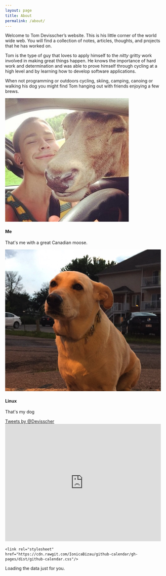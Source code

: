```yaml
---
layout: page
title: About
permalink: /about/
---
```

Welcome to Tom Devisscher’s website. This is his little corner of the world wide web. You will find a collection of notes, articles, thoughts, and projects that he has worked on.

Tom is the type of guy that loves to apply himself to the *nitty* gritty work involved in making great things happen. He knows the importance of hard work and determination and was able to prove himself through cycling at a high level and by learning how to develop software applications.

When not programming or outdoors cycling, skiing, camping, canoing or walking his dog you might find Tom hanging out with friends enjoying a few brews.
<div class="row">
<div class="col-6">
	<div class="card">
		<img class="card-img-top" src="/assets/thomasmoose.jpeg" alt="Card image cap">
		<div class="card-block">
			<h4 class="card-title">Me</h4>
			<p class="card-text">That's me with a great Canadian moose.</p>
			<!-- <a href="#" class="btn btn-primary">More action</a> -->
		</div>
	</div>
		
</div>
<div class="col-6">
	<div class="card">
		<img class="card-img-top" src="/assets/doggy.jpg" alt="Card image cap">
		<div class="card-block">
			<h4 class="card-title">Linux</h4>
			<p class="card-text">That's my dog</p>
			<!-- <a href="#" class="btn btn-primary">More action</a> -->
		</div>
	</div>
</div>
</div>
<div class="row">
<div class="col-6">
<div class="card">
		<a class="twitter-timeline"  href="https://twitter.com/Devisscher" data-widget-id="629034219637985280">Tweets by @Devisscher</a>
            <script>!function(d,s,id){var js,fjs=d.getElementsByTagName(s)[0],p=/^http:/.test(d.location)?'http':'https';if(!d.getElementById(id)){js=d.createElement(s);js.id=id;js.src=p+"://platform.twitter.com/widgets.js";fjs.parentNode.insertBefore(js,fjs);}}(document,"script","twitter-wjs");</script>
	</div>
</div>
<div class="col-6">
<div class="card" style="border:none;">
		<iframe class="card-image-top" src="https://embed.spotify.com/?uri=spotify%3Auser%3A22znztoqtqy4ngzaptntuft7y%3Aplaylist%3A5dpvwHOdi5gXitgbyKyisQ" width="100%" height="380" frameborder="0" allowtransparency="true"></iframe>
	</div>
</div>
</div>
<!-- Prepare a container for your calendar. -->
<div class="row git-block-mobile">
	<div class="col-12" style="max-width: 100%!important;">
	<script src="https://cdn.rawgit.com/IonicaBizau/github-calendar/gh-pages/dist/github-calendar.min.js"></script>

<!-- Optionally, include the theme (if you don't want to struggle to write the CSS) -->
	<link rel="stylesheet" href="https://cdn.rawgit.com/IonicaBizau/github-calendar/gh-pages/dist/github-calendar.css"/>

<!-- Prepare a container for your calendar. -->
<div clas="container">
	<div class="calendar">
    <!-- Loading stuff -->
    Loading the data just for you.
	</div>
</div>
<script>
    new GitHubCalendar(".calendar", "devisscher");
</script>
</div>
</div>

            